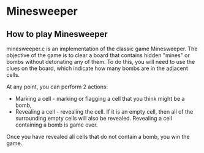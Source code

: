 # Minesweeper
## How to play Minesweeper
minesweeper.c is an implementation of the classic game Minesweeper. The objective of the game is to clear a board that contains hidden "mines" or bombs without detonating any of them. To do this, you will need to use the clues on the board, which indicate how many bombs are in the adjacent cells.

At any point, you can perform 2 actions:
  - Marking a cell - marking or flagging a cell that you think might be a bomb,
  - Revealing a cell - revealing the cell. If it is an empty cell, then all of the surrounding empty cells will also be revealed. Revealing a cell containing a bomb is game over.

Once you have revealed all cells that do not contain a bomb, you win the game.

